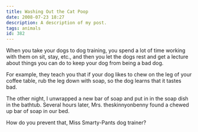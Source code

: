 ```yaml
---
title: Washing Out the Cat Poop
date: 2008-07-23 18:27
description: A description of my post.
tags: animals
id: 382
---
```

When you take your dogs to dog training, you spend a lot of time working with them on sit, stay, etc., and then you let the dogs rest and get a lecture about things you can do to keep your dog from being a bad dog.

For example, they teach you that if your dog likes to chew on the leg of your coffee table, rub the leg down with soap, so the dog learns that it tastes bad.

The other night, I unwrapped a new bar of soap and put in in the soap dish in the bathtub.  Several hours later, Mrs. theskinnyonbenny found a chewed up bar of soap in our bed.

How do you prevent that, Miss Smarty-Pants dog trainer?